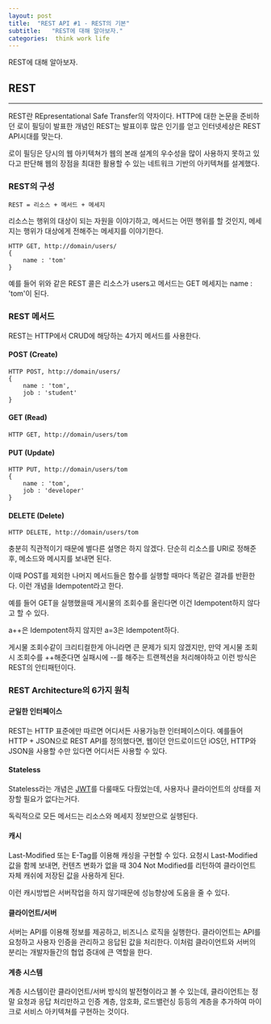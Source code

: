 ```yaml
---
layout: post
title:  "REST API #1 - REST의 기본"
subtitle:   "REST에 대해 알아보자."
categories:  think work life 
---
```


REST에 대해 알아보자.

## REST
---

REST란 REpresentational Safe Transfer의 약자이다. HTTP에 대한 논문을 준비하던 로이 필딩이 발표한 개념인 REST는 발표이후 많은 인기를 얻고 인터넷세상은 REST API시대를 맞는다.

로이 필딩은 당시의 웹 아키텍쳐가 웹의 본래 설계의 우수성을 많이 사용하지 못하고 있다고 판단해 웹의 장점을 최대한 활용할 수 있는 네트워크 기반의 아키텍쳐를 설계했다.

### REST의 구성

```
REST = 리소스 + 메서드 + 메세지
```

리소스는 행위의 대상이 되는 자원을 이야기하고, 메서드는 어떤 행위를 할 것인지, 메세지는 행위가 대상에게 전해주는 메세지를 이야기한다.

```
HTTP GET, http://domain/users/
{
    name : 'tom'
}
```

예를 들어 위와 같은 REST 콜은 리소스가 users고 메서드는 GET 메세지는 name : 'tom'이 된다.

### REST 메서드

REST는 HTTP에서 CRUD에 해당하는 4가지 메서드를 사용한다.

#### POST (Create)

```
HTTP POST, http://domain/users/
{
    name : 'tom',
    job : 'student'
}
```

#### GET (Read)

```
HTTP GET, http://domain/users/tom
```

#### PUT (Update)

```
HTTP PUT, http://domain/users/tom
{
    name : 'tom',
    job : 'developer'
}
```

#### DELETE (Delete)

```
HTTP DELETE, http://domain/users/tom
```

충분히 직관적이기 때문에 별다른 설명은 하지 않겠다. 단순히 리소스를 URI로 정해준 후, 메소드와 메시지를 보내면 된다.

이때 POST를 제외한 나머지 메서드들은 함수를 실행할 때마다 똑같은 결과를 반환한다. 이런 개념을 Idempotent라고 한다.

예를 들어 GET을 실행했을때 게시물의 조회수를 올린다면 이건 Idempotent하지 않다고 할 수 있다.

a++은 Idempotent하지 않지만 a=3은 Idempotent하다.

게시물 조회수같이 크리티컬한게 아니라면 큰 문제가 되지 않겠지만, 만약 게시물 조회시 조회수를 ++해준다면 실패시에 --를 해주는 트랜젝션을 처리해야하고 이런 방식은 REST의 안티패턴이다.

### REST Architecture의 6가지 원칙

#### 균일한 인터페이스

REST는 HTTP 표준에만 따르면 어디서든 사용가능한 인터페이스이다. 예를들어 HTTP + JSON으로 REST API를 정의했다면, 웹이던 안드로이드던 iOS던, HTTP와 JSON을 사용할 수만 있다면 어디서든 사용할 수 있다.

#### Stateless

Stateless라는 개념은 [JWT](https://isme2n.github.io/jwt/review/dev/2017/04/14/JWT/)를 다룰때도 다뤘었는데, 사용자나 클라이언트의 상태를 저장할 필요가 없다는거다.

독릭적으로 모든 메서드는 리소스와 메세지 정보만으로 실행된다.

#### 캐시

Last-Modified 또는 E-Tag를 이용해 캐싱을 구현할 수 있다. 요청시 Last-Modified 값을 함께 보내면, 컨텐츠 변화가 없을 때 304 Not Modified를 리턴하여 클라이언트 자체 캐쉬에 저장된 값을 사용하게 된다.

이런 캐시방법은 서버작업을 하지 않기때문에 성능향상에 도움을 줄 수 있다.

#### 클라이언트/서버

서버는 API를 이용해 정보를 제공하고, 비즈니스 로직을 실행한다. 클라이언트는 API를 요청하고 사용자 인증을 관리하고 응답된 값을 처리한다. 이처럼 클라이언트와 서버의 분리는 개발자들간의 협업 증대에 큰 역할을 한다.

#### 계층 시스템

계층 시스템이란 클라이언트/서버 방식의 발전형이라고 볼 수 있는데, 클라이언트는 정말 요청과 응답 처리만하고 인증 계층, 암호화, 로드밸런싱 등등의 계층을 추가하여 마이크로 서비스 아키텍쳐를 구현하는 것이다.

